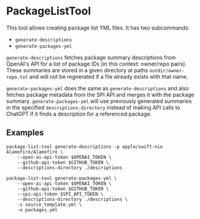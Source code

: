 # PackageListTool

This tool allows creating package list YML files. It has two subcommands:

- `generate-descriptions`
- `generate-packages-yml`

`generate-descriptions` fetches package summary descriptions from OpenAI's API for a list of package IDs (in this context: owner/repo pairs). These summaries are stored in a given directory at paths `outdir/owner-repo.txt` and will not be regnerated if a file already exists with that name.

`generate-packages-yml` does the same as `generate-descriptions` and also fetches package metadata from the SPI API and merges it with the package summary. `generate-packages-yml` will use previously generated summaries in the specified `descriptions-directory` instead of making API calls to ChatGPT if it finds a description for a referenced package.

## Examples

```
package-list-tool generate-descriptions -p apple/swift-nio Alamofire/Alamofire \
    --open-ai-api-token $OPENAI_TOKEN \
    --github-api-token $GITHUB_TOKEN \
    --descriptions-directory ./descriptions
```

```
package-list-tool generate-packages-yml \
    --open-ai-api-token $OPENAI_TOKEN \
    --github-api-token $GITHUB_TOKEN \
    --spi-api-token $SPI_API_TOKEN \
    --descriptions-directory ./descriptions \
    -s source_template.yml \
    -o packages.yml
```
